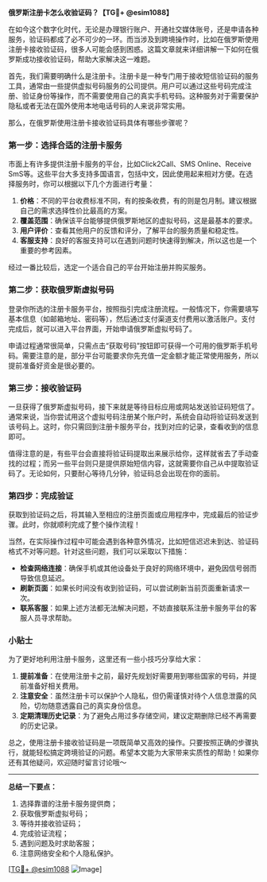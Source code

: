 **俄罗斯注册卡怎么收验证码？【TG💪+ @esim1088】**

在如今这个数字化时代，无论是办理银行账户、开通社交媒体账号，还是申请各种服务，验证码都成了必不可少的一环。而当涉及到跨境操作时，比如在俄罗斯使用注册卡接收验证码，很多人可能会感到困惑。这篇文章就来详细讲解一下如何在俄罗斯成功接收验证码，帮助大家解决这一难题。

首先，我们需要明确什么是注册卡。注册卡是一种专门用于接收短信验证码的服务工具，通常由一些提供虚拟号码服务的公司提供。用户可以通过这些号码完成注册、验证身份等操作，而不需要使用自己的真实手机号码。这种服务对于需要保护隐私或者无法在国外使用本地电话号码的人来说非常实用。

那么，在俄罗斯使用注册卡接收验证码具体有哪些步骤呢？

### 第一步：选择合适的注册卡服务

市面上有许多提供注册卡服务的平台，比如Click2Call、SMS Online、Receive SmS等。这些平台大多支持多国语言，包括中文，因此使用起来相对方便。在选择服务时，你可以根据以下几个方面进行考量：

1. **价格**：不同的平台收费标准不同，有的按条收费，有的则是包月制。建议根据自己的需求选择性价比最高的方案。
2. **覆盖范围**：确保该平台能够提供俄罗斯地区的虚拟号码，这是最基本的要求。
3. **用户评价**：查看其他用户的反馈和评分，了解平台的服务质量和稳定性。
4. **客服支持**：良好的客服支持可以在遇到问题时快速得到解决，所以这也是一个重要的参考因素。

经过一番比较后，选定一个适合自己的平台开始注册并购买服务。

### 第二步：获取俄罗斯虚拟号码

登录你所选的注册卡服务平台，按照指引完成注册流程。一般情况下，你需要填写基本信息（如邮箱地址、密码等），然后通过支付渠道支付费用以激活账户。支付完成后，就可以进入平台界面，开始申请俄罗斯虚拟号码了。

申请过程通常很简单，只需点击“获取号码”按钮即可获得一个可用的俄罗斯手机号码。需要注意的是，部分平台可能要求你先充值一定金额才能正常使用服务，所以提前准备好资金是很必要的。

### 第三步：接收验证码

一旦获得了俄罗斯虚拟号码，接下来就是等待目标应用或网站发送验证码短信了。通常来说，当你尝试用这个虚拟号码注册某个账户时，系统会自动将验证码发送到该号码上。这时，你只需回到注册卡服务平台，找到对应的记录，查看收到的信息即可。

值得注意的是，有些平台会直接将验证码提取出来展示给你，这样就省去了手动查找的过程；而另一些平台则只是提供原始短信内容，这就需要你自己从中提取验证码了。无论如何，只要耐心等待几分钟，验证码总会出现在你的面前。

### 第四步：完成验证

获取到验证码之后，将其输入至相应的注册页面或应用程序中，完成最后的验证步骤。此时，你就顺利完成了整个操作流程！

当然，在实际操作过程中可能会遇到各种意外情况，比如短信迟迟未到达、验证码格式不对等问题。针对这些问题，我们可以采取以下措施：

- **检查网络连接**：确保手机或其他设备处于良好的网络环境中，避免因信号弱而导致信息延迟。
- **刷新页面**：如果长时间没有收到验证码，可以尝试刷新当前页面重新请求一次。
- **联系客服**：如果上述方法都无法解决问题，不妨直接联系注册卡服务平台的客服人员寻求帮助。

### 小贴士

为了更好地利用注册卡服务，这里还有一些小技巧分享给大家：

1. **提前准备**：在使用注册卡之前，最好先规划好需要用到哪些国家的号码，并提前准备好相关费用。
2. **注意安全**：虽然注册卡可以保护个人隐私，但仍需谨慎对待个人信息泄露的风险，切勿随意透露自己的真实身份信息。
3. **定期清理历史记录**：为了避免占用过多存储空间，建议定期删除已经不再需要的历史记录。

总之，使用注册卡接收验证码是一项既简单又高效的操作。只要按照正确的步骤执行，就能轻松搞定跨境验证的问题。希望本文能为大家带来实质性的帮助！如果你还有其他疑问，欢迎随时留言讨论哦～

---

**总结一下要点：**

1. 选择靠谱的注册卡服务提供商；
2. 获取俄罗斯虚拟号码；
3. 等待并接收验证码；
4. 完成验证流程；
5. 遇到问题及时求助客服；
6. 注意网络安全和个人隐私保护。

[[TG💪+ @esim1088](https://t.me/s/esim1088) ![Image](https://i.postimg.cc/4NQfJmqS/Snipaste-2025-05-13-00-14-12.png)]